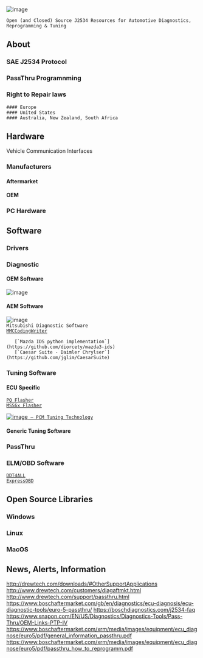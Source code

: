 ![image](https://user-images.githubusercontent.com/57064943/160246579-974bd701-993d-4f3b-b438-1af66ab9327c.png)

   `Open (and Closed) Source J2534 Resources for Automotive Diagnostics, Reprogramming & Tuning`

## About
  ### SAE J2534 Protocol
  ### PassThru Programnming
  ### Right to Repair laws
    #### Europe
    #### United States
    #### Australia, New Zealand, South Africa
    
## Hardware
Vehicle Communication Interfaces  
  ### Manufacturers
   #### Aftermarket
   #### OEM 
  ### PC Hardware

## Software
  
  ### Drivers
  ### Diagnostic
   #### OEM Software   
   ![image](https://user-images.githubusercontent.com/57064943/160247583-dfb5eb54-70f2-415b-810b-6da187de90cc.png)  
   

   #### AEM Software 
   ![image](https://user-images.githubusercontent.com/57064943/160247397-118620dd-bba4-4443-ae05-191846291a1e.png)  
   `Mitsubishi Diagnostic Software`  
       [`MMCCodingWriter`](https://forum.kolyandex.su/viewtopic.php?f=15&t=3) 
       
       [`Mazda IDS python implementation`](https://github.com/diorcety/mazda3-ids)  
       [`Caesar Suite - Daimler Chrylser`](https://github.com/jglim/CaesarSuite)  
         
  ### Tuning Software
   #### ECU Specific  
   [`PQ Flasher`](https://github.com/pd0wm/pq-flasher)  
   [`MSS6x Flasher`](https://github.com/terraphantm/MSS6x-Flasher)  
   
   [![image](https://user-images.githubusercontent.com/57064943/160247672-f3568ee7-4d7b-428d-b914-4894a178538a.png)` — PCM Tuning Technology`](https://pcmtec.com)
   #### Generic Tuning Software  
  ### PassThru
  ### ELM/OBD Software 
  [`DDT4ALL`](https://github.com/cedricp/ddt4all)    
  [`ExpressOBD`](https://github.com/jglim/ExpressOBD)
  
  
  ## Open Source Libraries
   ### Windows
   ### Linux
   ### MacOS
   
  ## News, Alerts, Information
  
http://drewtech.com/downloads/#OtherSupportApplications
http://www.drewtech.com/customers/diagaftmkt.html
http://www.drewtech.com/support/passthru.html
https://www.boschaftermarket.com/gb/en/diagnostics/ecu-diagnosis/ecu-diagnostic-tools/euro-5-passthru/
https://boschdiagnostics.com/j2534-faq
https://www.snapon.com/EN/US/Diagnostics/Diagnostics-Tools/Pass-Thru/OEM-Links-PTP-IV
https://www.boschaftermarket.com/xrm/media/images/equipment/ecu_diagnose/euro5/pdf/general_information_passthru.pdf
https://www.boschaftermarket.com/xrm/media/images/equipment/ecu_diagnose/euro5/pdf/passthru_how_to_reprogramm.pdf
